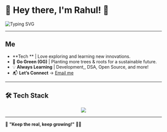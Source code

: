 # 🌟 Hey there, I'm Rahul! 👋  

![Typing SVG](https://readme-typing-svg.herokuapp.com?font=Fira+Code&weight=600&pause=1000&color=32CD32&width=435&lines=KumarRahul;Passionate+about+Tech!;Go+Green+(GG)+Advocate!;Building+Cool+Projects!;Always+Learning!🚀)

---

##  Me  
- **Tech ** | Love exploring and learning new innovations.  
- 🌱 **Go Green (GG)** | Planting more trees & roots for a sustainable future.  
- 💡 **Always Learning** | Development,, DSA, Open Source, and more!  
- 📬 **Let’s Connect** → [Email me](mailto:rootrahull21@gmail.com)  

---

## 🛠️ Tech Stack  
<div align="center">
  <img src="https://skillicons.dev/icons?i=java,python,html,css,js,react,nodejs,mysql,mongodb,git,github" />
</div>



---





💬 **"Keep the real, keep growing!"** 🚀✨  
